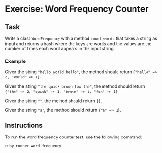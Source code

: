 # Exercise: Word Frequency Counter

## Task

Write a class `WordFrequency` with a method `count_words` that takes a string as input and returns a hash where the keys are words and the values are the number of times each word appears in the input string.

### Example

Given the string `"hello world hello"`, the method should return `{"hello" => 2, "world" => 1}`.

Given the string `"the quick brown fox the"`, the method should return `{"the" => 2, "quick" => 1, "brown" => 1, "fox" => 1}`.

Given the string `""`, the method should return `{}`.

Given the string `"a"`, the method should return `{"a" => 1}`.

## Instructions

To run the word frequency counter test, use the following command:

```bash
ruby runner word_frequency
```